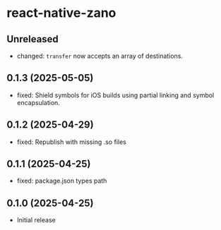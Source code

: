 # react-native-zano

## Unreleased

- changed: `transfer` now accepts an array of destinations.

## 0.1.3 (2025-05-05)

- fixed: Shield symbols for iOS builds using partial linking and symbol encapsulation.

## 0.1.2 (2025-04-29)

- fixed: Republish with missing .so files

## 0.1.1 (2025-04-25)

- fixed: package.json types path

## 0.1.0 (2025-04-25)

- Initial release
